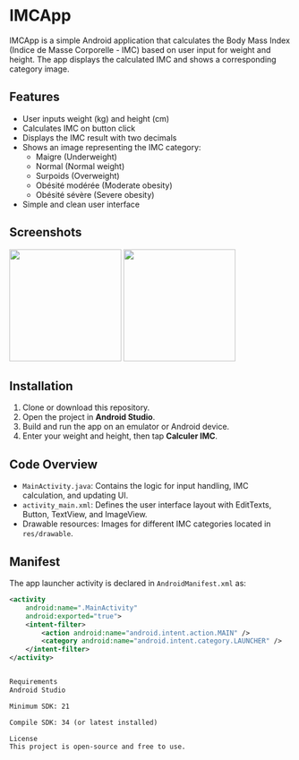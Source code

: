 # IMCApp

IMCApp is a simple Android application that calculates the Body Mass Index (Indice de Masse Corporelle - IMC) based on user input for weight and height. The app displays the calculated IMC and shows a corresponding category image.

## Features

- User inputs weight (kg) and height (cm)
- Calculates IMC on button click
- Displays the IMC result with two decimals
- Shows an image representing the IMC category:
  - Maigre (Underweight)
  - Normal (Normal weight)
  - Surpoids (Overweight)
  - Obésité modérée (Moderate obesity)
  - Obésité sévère (Severe obesity)
- Simple and clean user interface

## Screenshots

<img src="assets/images/img1.png" width="200"/>
<img src="assets/images/img2.png" width="200"/>

## Installation

1. Clone or download this repository.
2. Open the project in **Android Studio**.
3. Build and run the app on an emulator or Android device.
4. Enter your weight and height, then tap **Calculer IMC**.

## Code Overview

- `MainActivity.java`: Contains the logic for input handling, IMC calculation, and updating UI.
- `activity_main.xml`: Defines the user interface layout with EditTexts, Button, TextView, and ImageView.
- Drawable resources: Images for different IMC categories located in `res/drawable`.

## Manifest

The app launcher activity is declared in `AndroidManifest.xml` as:

```xml
<activity
    android:name=".MainActivity"
    android:exported="true">
    <intent-filter>
        <action android:name="android.intent.action.MAIN" />
        <category android:name="android.intent.category.LAUNCHER" />
    </intent-filter>
</activity>


Requirements
Android Studio

Minimum SDK: 21

Compile SDK: 34 (or latest installed)

License
This project is open-source and free to use.

